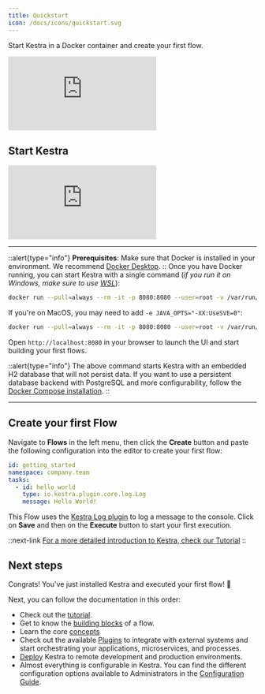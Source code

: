 ```yaml
---
title: Quickstart
icon: /docs/icons/quickstart.svg
---
```


Start Kestra in a Docker container and create your first flow.

<div class="video-container">
  <iframe src="https://www.youtube.com/embed/3gS3-mu9GvU?si=ox_KahyFm9dSGJGG" title="YouTube video player" frameborder="0" allow="accelerometer; autoplay; clipboard-write; encrypted-media; gyroscope; picture-in-picture; web-share" referrerpolicy="strict-origin-when-cross-origin" allowfullscreen></iframe>
</div>

## Start Kestra

<div class="video-container">
  <iframe src="https://www.youtube.com/embed/kSGf8FZf7-Q?si=iMfRzj-6XB8GpRx1" title="YouTube video player" frameborder="0" allow="accelerometer; autoplay; clipboard-write; encrypted-media; gyroscope; picture-in-picture; web-share" referrerpolicy="strict-origin-when-cross-origin" allowfullscreen></iframe>
</div>

---

::alert{type="info"}
**Prerequisites**: Make sure that Docker is installed in your environment. We recommend [Docker Desktop](https://docs.docker.com/get-docker/).
::
Once you have Docker running, you can start Kestra with a single command (*if you run it on Windows, make sure to use [WSL](https://docs.docker.com/desktop/wsl/)*):

```bash
docker run --pull=always --rm -it -p 8080:8080 --user=root -v /var/run/docker.sock:/var/run/docker.sock -v /tmp:/tmp kestra/kestra:latest server local
```

If you're on MacOS, you may need to add `-e JAVA_OPTS="-XX:UseSVE=0"`:

```bash
docker run --pull=always --rm -it -p 8080:8080 --user=root -v /var/run/docker.sock:/var/run/docker.sock -v /tmp:/tmp -e JAVA_OPTS="-XX:UseSVE=0" kestra/kestra:latest server local
```

Open `http://localhost:8080` in your browser to launch the UI and start building your first flows.

::alert{type="info"}
The above command starts Kestra with an embedded H2 database that will not persist data. If you want to use a persistent database backend with PostgreSQL and more configurability, follow the [Docker Compose installation](../02.installation/03.docker-compose.md).
::

---

## Create your first Flow

Navigate to **Flows** in the left menu, then click the **Create** button and paste the following configuration into the editor to create your first flow:

```yaml
id: getting_started
namespace: company.team
tasks:
  - id: hello_world
    type: io.kestra.plugin.core.log.Log
    message: Hello World!
```

This Flow uses the [Kestra Log plugin](/plugins/core/tasks/log/io.kestra.plugin.core.log.log) to log a message to the console. Click on **Save** and then on the **Execute** button to start your first execution.


::next-link
[For a more detailed introduction to Kestra, check our Tutorial](../03.tutorial/index.md)
::


## Next steps

Congrats! You've just installed Kestra and executed your first flow! :clap:

Next, you can follow the documentation in this order:
- Check out the [tutorial](../03.tutorial/index.md).
- Get to know the [building blocks](../04.workflow-components/index.md) of a flow.
- Learn the core [concepts](../05.concepts/index.md)
- Check out the available [Plugins](/plugins) to integrate with external systems and start orchestrating your applications, microservices, and processes.
- [Deploy](../09.administrator-guide/index.md) Kestra to remote development and production environments.
- Almost everything is configurable in Kestra. You can find the different configuration options available to Administrators in the [Configuration Guide](../configuration/index.md).
